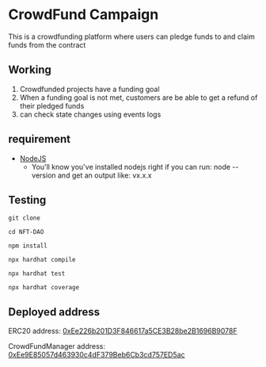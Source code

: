 <!-- @format -->

# CrowdFund Campaign

This is a crowdfunding platform where users can pledge funds to and claim funds from the contract

## Working

1. Crowdfunded projects have a funding goal
2. When a funding goal is not met, customers are be able to get a refund of their pledged funds
3. can check state changes using events logs

## requirement

- [NodeJS](https://nodejs.org/en/)
  - You'll know you've installed nodejs right if you can run: node --version and get an output like: vx.x.x

## Testing

```
git clone

cd NFT-DAO

npm install

npx hardhat compile

npx hardhat test

npx hardhat coverage
```

## Deployed address

ERC20 address: [0xEe226b201D3F846617a5CE3B28be2B1696B9078F](https://goerli.etherscan.io/address/0xEe226b201D3F846617a5CE3B28be2B1696B9078F)

CrowdFundManager address: [0xEe9E85057d463930c4dF379Beb6Cb3cd757ED5ac](https://goerli.etherscan.io/address/0xEe9E85057d463930c4dF379Beb6Cb3cd757ED5ac)

